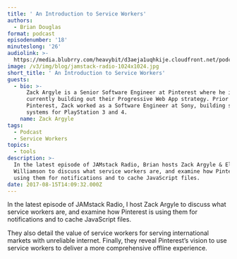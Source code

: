 ```yaml
---
title: ' An Introduction to Service Workers'
authors:
  - Brian Douglas
format: podcast
episodenumber: '18'
minuteslong: '26'
audiolink: >-
  https://media.blubrry.com/heavybit/d3aeja1uqhkije.cloudfront.net/podcasts/jamstack-radio/20170504-jamstack-radio-019.mp3
image: /v3/img/blog/jamstack-radio-1024x1024.jpg
short_title: ' An Introduction to Service Workers'
guests:
  - bio: >-
      Zack Argyle is a Senior Software Engineer at Pinterest where he is
      currently building out their Progressive Web App strategy. Prior to
      Pinterest, Zack worked as a Software Engineer at Sony, building software
      systems for PlayStation 3 and 4.
    name: Zack Argyle
tags:
  - Podcast
  - Service Workers
topics:
  - tools
description: >-
  In the latest episode of JAMstack Radio, Brian hosts Zack Argyle & Eli
  Williamson to discuss what service workers are, and examine how Pinterest is
  using them for notifications and to cache JavaScript files.
date: 2017-08-15T14:09:32.000Z
---
```

In the latest episode of JAMstack Radio, I host Zack Argyle to discuss what service workers are, and examine how Pinterest is using them for notifications and to cache JavaScript files.

They also detail the value of service workers for serving international markets with unreliable internet. Finally, they reveal Pinterest’s vision to use service workers to deliver a more comprehensive offline experience.
